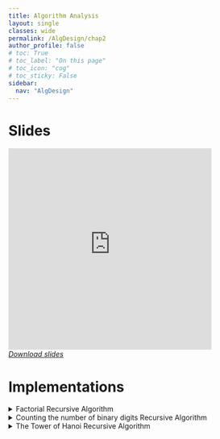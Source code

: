 ```yaml
---
title: Algorithm Analysis
layout: single
classes: wide
permalink: /AlgDesign/chap2
author_profile: false
# toc: True
# toc_label: "On this page"
# toc_icon: "cog"
# toc_sticky: False
sidebar:
  nav: "AlgDesign"
---
```

# Slides
<style>
.responsive-wrap iframe{ max-width: 100%;}
</style>
<div class="responsive-wrap">
<iframe src="https://docs.google.com/presentation/d/e/2PACX-1vR607lUbjAvq_EpNvWTufM1dIHe3t70amDqK-E__pl1yGLIcLkAu8CMsFK3ffqieu9dre-8bgvLuqhq/embed?start=false&loop=false&delayms=3000" frameborder="0" height="400px" width="80%" allowfullscreen="true" mozallowfullscreen="true" webkitallowfullscreen="true"></iframe>
</div>

<i class="fa fa-download" aria-hidden="true">
<a href="https://drive.google.com/file/d/177ifLduodyQQXNE8DKNvcugImpUu8NdD/view?usp=sharing" target="_blank">Download slides</a>
</i> 

# Implementations
<details>
<summary> Factorial Recursive Algorithm</summary>

<iframe height="400px" width="100%" src="https://repl.it/@chebilkhalil/Factorial?lite=true" scrolling="no" frameborder="no" allowtransparency="true" allowfullscreen="true" sandbox="allow-forms allow-pointer-lock allow-popups allow-same-origin allow-scripts allow-modals"></iframe>

</details>
<details>
 <summary> Counting the number of binary digits Recursive Algorithm</summary>

<iframe height="400px" width="100%" src="https://repl.it/@chebilkhalil/Number-of-Bits?lite=true" scrolling="no" frameborder="no" allowtransparency="true" allowfullscreen="true" sandbox="allow-forms allow-pointer-lock allow-popups allow-same-origin allow-scripts allow-modals"></iframe>
</details>
<details>
 <summary> The Tower of Hanoi Recursive Algorithm</summary>

<iframe height="400px" width="100%" src="https://repl.it/@chebilkhalil/Hanoi?lite=true" scrolling="no" frameborder="no" allowtransparency="true" allowfullscreen="true" sandbox="allow-forms allow-pointer-lock allow-popups allow-same-origin allow-scripts allow-modals"></iframe>
</details>


